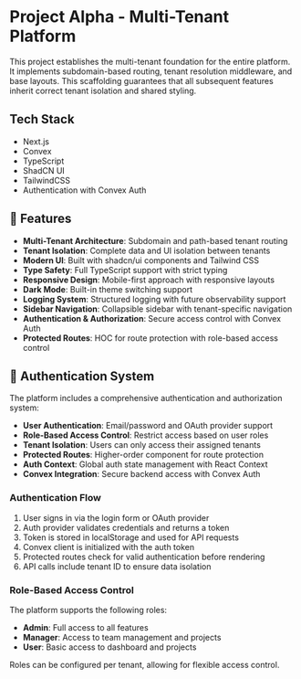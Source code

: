 # Project Alpha - Multi-Tenant Platform

This project establishes the multi-tenant foundation for the entire platform. It implements subdomain-based routing, tenant resolution middleware, and base layouts. This scaffolding guarantees that all subsequent features inherit correct tenant isolation and shared styling.

## Tech Stack

- Next.js
- Convex
- TypeScript
- ShadCN UI
- TailwindCSS
- Authentication with Convex Auth

## 🚀 Features

- **Multi-Tenant Architecture**: Subdomain and path-based tenant routing
- **Tenant Isolation**: Complete data and UI isolation between tenants
- **Modern UI**: Built with shadcn/ui components and Tailwind CSS
- **Type Safety**: Full TypeScript support with strict typing
- **Responsive Design**: Mobile-first approach with responsive layouts
- **Dark Mode**: Built-in theme switching support
- **Logging System**: Structured logging with future observability support
- **Sidebar Navigation**: Collapsible sidebar with tenant-specific navigation
- **Authentication & Authorization**: Secure access control with Convex Auth
- **Protected Routes**: HOC for route protection with role-based access control

## 🔐 Authentication System

The platform includes a comprehensive authentication and authorization system:

- **User Authentication**: Email/password and OAuth provider support
- **Role-Based Access Control**: Restrict access based on user roles
- **Tenant Isolation**: Users can only access their assigned tenants
- **Protected Routes**: Higher-order component for route protection
- **Auth Context**: Global auth state management with React Context
- **Convex Integration**: Secure backend access with Convex Auth

### Authentication Flow

1. User signs in via the login form or OAuth provider
2. Auth provider validates credentials and returns a token
3. Token is stored in localStorage and used for API requests
4. Convex client is initialized with the auth token
5. Protected routes check for valid authentication before rendering
6. API calls include tenant ID to ensure data isolation

### Role-Based Access Control

The platform supports the following roles:

- **Admin**: Full access to all features
- **Manager**: Access to team management and projects
- **User**: Basic access to dashboard and projects

Roles can be configured per tenant, allowing for flexible access control.
